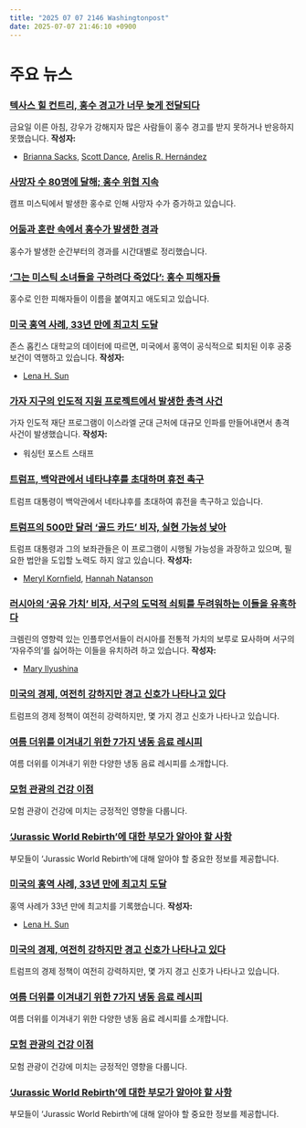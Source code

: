 ```yaml
---
title: "2025 07 07 2146 Washingtonpost"
date: 2025-07-07 21:46:10 +0900
---
```


# 주요 뉴스

### [텍사스 힐 컨트리, 홍수 경고가 너무 늦게 전달되다](https://www.washingtonpost.com/weather/2025/07/06/texas-flood-risks-warnings-alerts-preparation/)
금요일 이른 아침, 강우가 강해지자 많은 사람들이 홍수 경고를 받지 못하거나 반응하지 못했습니다. **작성자:**
* [Brianna Sacks](https://www.washingtonpost.com/people/brianna-sacks/), [Scott Dance](https://www.washingtonpost.com/people/scott-dance/), [Arelis R. Hernández](https://www.washingtonpost.com/people/arelis-r-hernandez/)

### [사망자 수 80명에 달해; 홍수 위협 지속](https://www.washingtonpost.com/nation/2025/07/07/texas-flooding-camp-mystic-kerrville-kerr/)
캠프 미스틱에서 발생한 홍수로 인해 사망자 수가 증가하고 있습니다.

### [어둠과 혼란 속에서 홍수가 발생한 경과](https://www.washingtonpost.com/nation/2025/07/06/texas-flood-camp-mystic-timeline/)
홍수가 발생한 순간부터의 경과를 시간대별로 정리했습니다.

### [‘그는 미스틱 소녀들을 구하려다 죽었다’: 홍수 피해자들](https://www.washingtonpost.com/nation/2025/07/05/texas-flood-victims-camp-mystic/)
홍수로 인한 피해자들이 이름을 붙여지고 애도되고 있습니다.

### [미국 홍역 사례, 33년 만에 최고치 도달](https://www.washingtonpost.com/health/2025/07/07/measles-cases-hit-record/)
존스 홉킨스 대학교의 데이터에 따르면, 미국에서 홍역이 공식적으로 퇴치된 이후 공중 보건이 역행하고 있습니다. **작성자:**
* [Lena H. Sun](https://www.washingtonpost.com/people/lena-h-sun/)

### [가자 지구의 인도적 지원 프로젝트에서 발생한 총격 사건](https://www.washingtonpost.com/world/2025/07/07/gaza-aid-ghf-israel-shooting-violence/)
가자 인도적 재단 프로그램이 이스라엘 군대 근처에 대규모 인파를 만들어내면서 총격 사건이 발생했습니다. **작성자:**
* 워싱턴 포스트 스태프

### [트럼프, 백악관에서 네타냐후를 초대하며 휴전 촉구](https://www.washingtonpost.com/politics/2025/07/07/trump-presidency-news/)
트럼프 대통령이 백악관에서 네타냐후를 초대하여 휴전을 촉구하고 있습니다.

### [트럼프의 500만 달러 ‘골드 카드’ 비자, 실현 가능성 낮아](https://www.washingtonpost.com/politics/2025/07/07/trump-gold-card-visa-immigration/)
트럼프 대통령과 그의 보좌관들은 이 프로그램이 시행될 가능성을 과장하고 있으며, 필요한 법안을 도입할 노력도 하지 않고 있습니다. **작성자:**
* [Meryl Kornfield](https://www.washingtonpost.com/people/meryl-kornfield/), [Hannah Natanson](https://www.washingtonpost.com/people/hannah-natanson/)

### [러시아의 ‘공유 가치’ 비자, 서구의 도덕적 쇠퇴를 두려워하는 이들을 유혹하다](https://www.washingtonpost.com/world/2025/07/06/russia-woke-visa-family-values-hares/)
크렘린의 영향력 있는 인플루언서들이 러시아를 전통적 가치의 보루로 묘사하며 서구의 ‘자유주의’를 싫어하는 이들을 유치하려 하고 있습니다. **작성자:**
* [Mary Ilyushina](https://www.washingtonpost.com/people/mary-ilyushina/)

### [미국의 경제, 여전히 강하지만 경고 신호가 나타나고 있다](https://www.washingtonpost.com/business/2025/07/05/trump-policies-economic-growth/)
트럼프의 경제 정책이 여전히 강력하지만, 몇 가지 경고 신호가 나타나고 있습니다.

### [여름 더위를 이겨내기 위한 7가지 냉동 음료 레시피](https://www.washingtonpost.com/food/2025/07/05/frozen-drink-recipes-coffee-shakes/)
여름 더위를 이겨내기 위한 다양한 냉동 음료 레시피를 소개합니다.

### [모험 관광의 건강 이점](https://www.washingtonpost.com/travel/2025/07/05/adventure-tourism-health-benefits/)
모험 관광이 건강에 미치는 긍정적인 영향을 다룹니다.

### [‘Jurassic World Rebirth’에 대한 부모가 알아야 할 사항](https://www.washingtonpost.com/dc-md-va/2025/07/04/common-sense-media-jurassic-world-rebirth/)
부모들이 ‘Jurassic World Rebirth’에 대해 알아야 할 중요한 정보를 제공합니다.

### [미국의 홍역 사례, 33년 만에 최고치 도달](https://www.washingtonpost.com/health/2025/07/07/measles-cases-hit-record/)
홍역 사례가 33년 만에 최고치를 기록했습니다. **작성자:**
* [Lena H. Sun](https://www.washingtonpost.com/people/lena-h-sun/)

### [미국의 경제, 여전히 강하지만 경고 신호가 나타나고 있다](https://www.washingtonpost.com/business/2025/07/05/trump-policies-economic-growth/)
트럼프의 경제 정책이 여전히 강력하지만, 몇 가지 경고 신호가 나타나고 있습니다.

### [여름 더위를 이겨내기 위한 7가지 냉동 음료 레시피](https://www.washingtonpost.com/food/2025/07/05/frozen-drink-recipes-coffee-shakes/)
여름 더위를 이겨내기 위한 다양한 냉동 음료 레시피를 소개합니다.

### [모험 관광의 건강 이점](https://www.washingtonpost.com/travel/2025/07/05/adventure-tourism-health-benefits/)
모험 관광이 건강에 미치는 긍정적인 영향을 다룹니다.

### [‘Jurassic World Rebirth’에 대한 부모가 알아야 할 사항](https://www.washingtonpost.com/dc-md-va/2025/07/04/common-sense-media-jurassic-world-rebirth/)
부모들이 ‘Jurassic World Rebirth’에 대해 알아야 할 중요한 정보를 제공합니다.